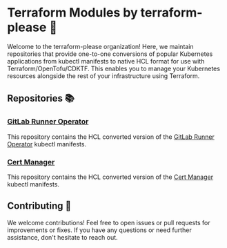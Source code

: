 # Terraform Modules by terraform-please 🚀

Welcome to the terraform-please organization! Here, we maintain repositories that provide one-to-one conversions of popular Kubernetes
applications from kubectl manifests to native HCL format for use with Terraform/OpenTofu/CDKTF. This enables you to manage your Kubernetes 
resources alongside the rest of your infrastructure using Terraform.

## Repositories 📚

### [GitLab Runner Operator](https://github.com/terraform-please/gitlab-runner-operator)

This repository contains the HCL converted version of the [GitLab Runner Operator](https://gitlab.com/gitlab-org/gl-openshift/gitlab-runner-operator) kubectl manifests.

### [Cert Manager](https://github.com/terraform-please/cert-manager)

This repository contains the HCL converted version of the [Cert Manager](https://github.com/cert-manager/cert-manager) kubectl manifests.

## Contributing 🤝

We welcome contributions! Feel free to open issues or pull requests for improvements or fixes. If you have any questions or need further 
assistance, don't hesitate to reach out.
